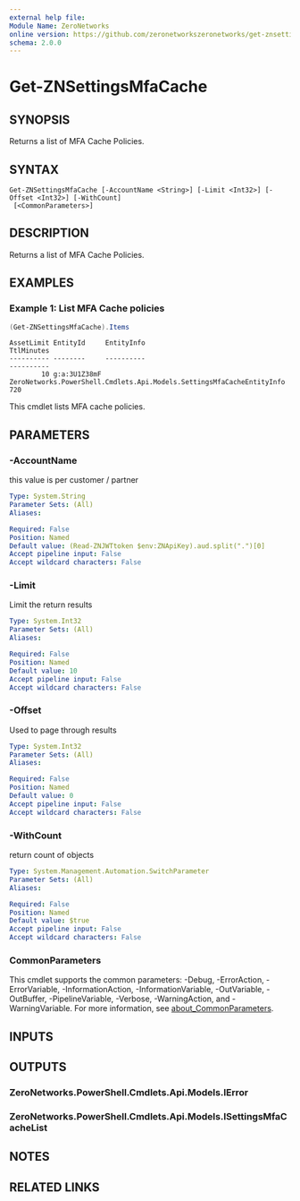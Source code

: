 ```yaml
---
external help file:
Module Name: ZeroNetworks
online version: https://github.com/zeronetworkszeronetworks/get-znsettingsmfacache
schema: 2.0.0
---
```


# Get-ZNSettingsMfaCache

## SYNOPSIS
Returns a list of MFA Cache Policies.

## SYNTAX

```
Get-ZNSettingsMfaCache [-AccountName <String>] [-Limit <Int32>] [-Offset <Int32>] [-WithCount]
 [<CommonParameters>]
```

## DESCRIPTION
Returns a list of MFA Cache Policies.

## EXAMPLES

### Example 1: List MFA Cache policies
```powershell
(Get-ZNSettingsMfaCache).Items
```

```output
AssetLimit EntityId     EntityInfo                                                            TtlMinutes
---------- --------     ----------                                                            ----------
        10 g:a:3U1Z38mF ZeroNetworks.PowerShell.Cmdlets.Api.Models.SettingsMfaCacheEntityInfo        720
```

This cmdlet lists MFA cache policies.

## PARAMETERS

### -AccountName
this value is per customer / partner

```yaml
Type: System.String
Parameter Sets: (All)
Aliases:

Required: False
Position: Named
Default value: (Read-ZNJWTtoken $env:ZNApiKey).aud.split(".")[0]
Accept pipeline input: False
Accept wildcard characters: False
```

### -Limit
Limit the return results

```yaml
Type: System.Int32
Parameter Sets: (All)
Aliases:

Required: False
Position: Named
Default value: 10
Accept pipeline input: False
Accept wildcard characters: False
```

### -Offset
Used to page through results

```yaml
Type: System.Int32
Parameter Sets: (All)
Aliases:

Required: False
Position: Named
Default value: 0
Accept pipeline input: False
Accept wildcard characters: False
```

### -WithCount
return count of objects

```yaml
Type: System.Management.Automation.SwitchParameter
Parameter Sets: (All)
Aliases:

Required: False
Position: Named
Default value: $true
Accept pipeline input: False
Accept wildcard characters: False
```

### CommonParameters
This cmdlet supports the common parameters: -Debug, -ErrorAction, -ErrorVariable, -InformationAction, -InformationVariable, -OutVariable, -OutBuffer, -PipelineVariable, -Verbose, -WarningAction, and -WarningVariable. For more information, see [about_CommonParameters](http://go.microsoft.com/fwlink/?LinkID=113216).

## INPUTS

## OUTPUTS

### ZeroNetworks.PowerShell.Cmdlets.Api.Models.IError

### ZeroNetworks.PowerShell.Cmdlets.Api.Models.ISettingsMfaCacheList

## NOTES

## RELATED LINKS

